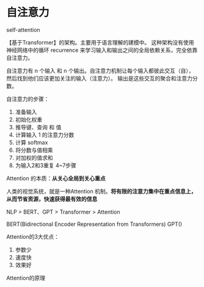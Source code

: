 # 自注意力

self-attention

【基于Transformer】的架构。主要用于语言理解的建模中。
这种架构没有使用神经网络中的循环 recurrence 来学习输入和输出之间的全局依赖关系，完全依靠自注意力。

自注意力有 n 个输入 和 n 个输出。自注意力机制让每个输入都彼此交互（自），然后找到他们应该更加关注的输入（注意力）。
输出是这些交互的聚合和注意力分数。

自注意力的步骤：

1. 准备输入
2. 初始化权重
3. 推导键、查询 和 值
4. 计算输入 1 的注意力分数
5. 计算 softmax
6. 将分数与值相乘
7. 对加权的值求和
8. 为输入2和3重复 4~7步骤

Attention 的本质：__从关心全局到关心重点__

人类的视觉系统，就是一种Attention 机制。**将有限的注意力集中在重点信息上，从而节省资源，快速获得最有效的信息**

NLP > BERT、GPT > Transformer > Attention

BERT(Bidirectional Encoder Representation from Transformers)
GPT()

Attention的3大优点：
1. 参数少
2. 速度快
3. 效果好

Attention的原理
